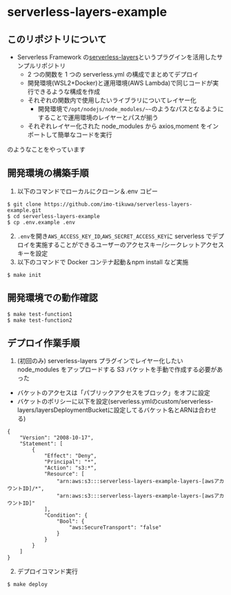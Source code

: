 # serverless-layers-example

## このリポジトリについて

- Serverless Framework の[serverless-layers](https://github.com/agutoli/serverless-layers)というプラグインを活用したサンプルリポジトリ
  - 2 つの関数を 1 つの serverless.yml の構成でまとめてデプロイ
  - 開発環境(WSL2+Docker)と運用環境(AWS Lambda)で同じコードが実行できるような構成を作成
  - それぞれの関数内で使用したいライブラリについてレイヤー化
    - 開発環境で`/opt/nodejs/node_modules/~~`のようなパスとなるようにすることで運用環境のレイヤーとパスが揃う
  - それぞれレイヤー化された node_modules から axios,moment をインポートして簡単なコードを実行

のようなことをやっています

## 開発環境の構築手順

1. 以下のコマンドでローカルにクローン＆.env コピー

```
$ git clone https://github.com/imo-tikuwa/serverless-layers-example.git
$ cd serverless-layers-example
$ cp .env.example .env
```

2. `.env`を開き`AWS_ACCESS_KEY_ID`,`AWS_SECRET_ACCESS_KEY`に serverless でデプロイを実施することができるユーザーのアクセスキー/シークレットアクセスキーを設定
3. 以下のコマンドで Docker コンテナ起動＆npm install など実施

```
$ make init
```

## 開発環境での動作確認

```
$ make test-function1
$ make test-function2
```

## デプロイ作業手順

1. (初回のみ) serverless-layers プラグインでレイヤー化したい node_modules をアップロードする S3 バケットを手動で作成する必要があった

- バケットのアクセスは「パブリックアクセスをブロック」をオフに設定
- バケットのポリシーに以下を設定(serverless.ymlのcustom/serverless-layers/layersDeploymentBucketに設定してるバケット名とARNは合わせる)

```
{
    "Version": "2008-10-17",
    "Statement": [
        {
            "Effect": "Deny",
            "Principal": "*",
            "Action": "s3:*",
            "Resource": [
                "arn:aws:s3:::serverless-layers-example-layers-[awsアカウントID]/*",
                "arn:aws:s3:::serverless-layers-example-layers-[awsアカウントID]"
            ],
            "Condition": {
                "Bool": {
                    "aws:SecureTransport": "false"
                }
            }
        }
    ]
}
```

2. デプロイコマンド実行

```
$ make deploy
```
